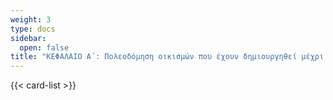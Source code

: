 ```yaml
---
weight: 3
type: docs
sidebar:
  open: false
title: "ΚΕΦΑΛΑΙΟ Α΄: Πολεοδόμηση οικισμών που έχουν δημιουργηθεί μέχρι τις 14.3.1983"
---
```


{{< card-list >}}
